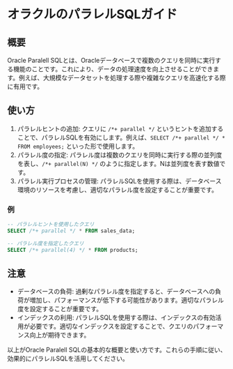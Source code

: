 # オラクルのパラレルSQLガイド

## 概要
Oracle Paralell SQLとは、Oracleデータベースで複数のクエリを同時に実行する機能のことです。これにより、データの処理速度を向上させることができます。例えば、大規模なデータセットを処理する際や複雑なクエリを高速化する際に有用です。

## 使い方
1. パラレルヒントの追加: クエリに `/*+ parallel */` というヒントを追加することで、パラレルSQLを有効にします。例えば、`SELECT /*+ parallel */ * FROM employees;` といった形で使用します。
2. パラレル度の指定: パラレル度は複数のクエリを同時に実行する際の並列度を表し、`/*+ parallel(N) */` のように指定します。Nは並列度を表す数値です。
3. パラレル実行プロセスの管理: パラレルSQLを使用する際は、データベース環境のリソースを考慮し、適切なパラレル度を設定することが重要です。

### 例
```sql
-- パラレルヒントを使用したクエリ
SELECT /*+ parallel */ * FROM sales_data;

-- パラレル度を指定したクエリ
SELECT /*+ parallel(4) */ * FROM products;
```

## 注意
- データベースの負荷: 過剰なパラレル度を指定すると、データベースへの負荷が増加し、パフォーマンスが低下する可能性があります。適切なパラレル度を設定することが重要です。
- インデックスの利用: パラレルSQLを使用する際は、インデックスの有効活用が必要です。適切なインデックスを設定することで、クエリのパフォーマンス向上が期待できます。

以上がOracle Paralell SQLの基本的な概要と使い方です。これらの手順に従い、効果的にパラレルSQLを活用してください。